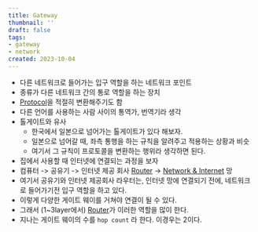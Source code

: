 ```yaml
---
title: Gateway
thumbnail: ''
draft: false
tags:
- gateway
- network
created: 2023-10-04
---
```


* 다른 네트워크로 들어가는 입구 역할을 하는 네트워크 포인트
* 종류가 다른 네트워크 간의 통로 역할을 하는 장치
* [Protocol](Knowledges/Development/Network/Protocol.md)을 적절히 변환해주기도 함
* 다른 언어를 사용하는 사람 사이의 통역가, 번역기라 생각
* 톨게이트와 유사
  * 한국에서 일본으로 넘어가는 톨게이트가 있다 해보자.
  * 일본으로 넘어갈 때, 좌측 통행을 하는 규칙을 알려주고 적용하는 상황과 비슷
  * 여기서 그 규칙이 프로토콜을 변환하는 행위라 생각하면 된다.
* 집에서 사용할 때 인터넷에 연결되는 과정을 보자
* 컴퓨터 -> 공유기 -> 인터넷 제공 회사 [Router](Router.md) -> [Network & Internet](Network%20&%20Internet.md) 망
* 여기서 공유기와 인터넷 제공회사 라우터는, 인터넷 망에 연결되기 전에, 네트워크로 들어가기전 입구 역할을 하고 있다.
* 이렇게 다양한 게이트 웨이를 거쳐야 연결이 될 수 있다.
* 그래서 (1~3layer에서) [Router](Router.md)가 이러한 역할을 많이 한다.
* 지나는 게이트 웨이의 수를 `hop count` 라 한다. 이경우는 2이다.
